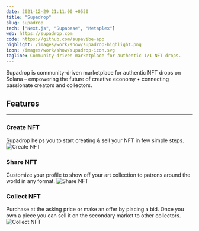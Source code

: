 ```yaml
---
date: 2021-12-29 21:11:00 +0530
title: "Supadrop"
slug: supadrop
tech: ["Next.js", "Supabase", "Metaplex"]
web: https://supadrop.com
code: https://github.com/supavibe-app
highlight: /images/work/show/supadrop-highlight.png
icon: /images/work/show/supadrop-icon.svg
tagline: Community-driven marketplace for authentic 1/1 NFT drops.
---
```


Supadrop is community-driven marketplace for authentic NFT drops on Solana – empowering the future of creative economy • connecting passionate creators and collectors.

## Features

---

### Create NFT

Supadrop helps you to start creating & sell your NFT in few simple steps.
![Create NFT](/images/work/show/supadrop-create-nft.webp)

### Share NFT

Customize your profile to show off your art collection to patrons around the world in any format.
![Share NFT](/images/work/show/supadrop-profile.webp)

### Collect NFT

Purchase at the asking price or make an offer by placing a bid. Once you own a piece you can sell it on the secondary market to other collectors.
![Collect NFT](/images/work/show/supadrop-bid-nft.webp)
